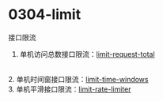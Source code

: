 # 0304-limit
接口限流<br/>
1. 单机访问总数接口限流：<a href='https://github.com/hzm-January/0304-limit/tree/master/limit-request-total'>limit-request-total</a>
<br/>
2. 单机时间窗接口限流：<a href='https://github.com/hzm-January/0304-limit/tree/master/limit-time-windows'>limit-time-windows</a>
<br/>
3. 单机平滑接口限流：<a href='https://github.com/hzm-January/0304-limit/tree/master/limit-rate-limiter'>limit-rate-limiter</a>